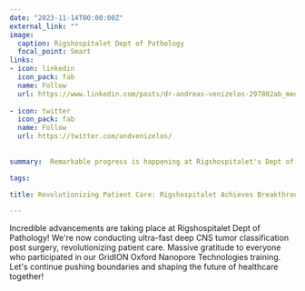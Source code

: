 ```yaml
---
date: "2023-11-14T00:00:00Z"
external_link: ""
image:
  caption: Rigshospitalet Dept of Pathology
  focal_point: Smart
links:
- icon: linkedin
  icon_pack: fab
  name: Follow
  url: https://www.linkedin.com/posts/dr-andreas-venizelos-297802ab_medicalinnovation-cnsresearch-teamwork-activity-7182043471141060608-PMmO?utm_source=share&utm_medium=member_desktop
  
- icon: twitter
  icon_pack: fab
  name: Follow
  url: https://twitter.com/andvenizelos/
  
  
summary:  Remarkable progress is happening at Rigshospitalet's Dept of Pathology! We're now performing rapid, in-depth CNS tumor classification post-surgery, transforming patient care. A huge thank you to all who took part in our GridION Oxford Nanopore Technologies training. Let's keep advancing and shaping the future of healthcare!

tags:

title: Revolutionizing Patient Care: Rigshospitalet Achieves Breakthrough in CNS Tumor Classification

---
```


Incredible advancements are taking place at Rigshospitalet Dept of Pathology! We're now conducting ultra-fast deep CNS tumor classification post surgery, revolutionizing patient care. Massive gratitude to everyone who participated in our GridION Oxford Nanopore Technologies training. Let's continue pushing boundaries and shaping the future of healthcare together!


